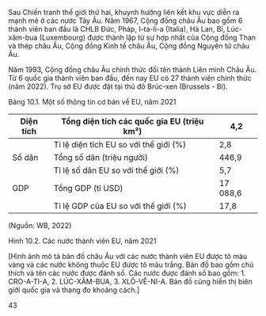 Sau Chiến tranh thế giới thứ hai, khuynh hướng liên kết khu vực diễn ra mạnh mẽ ở các nước Tây Âu. Năm 1967, Cộng đồng châu Âu bao gồm 6 thành viên ban đầu là CHLB Đức, Pháp, I-ta-li-a (Italia), Hà Lan, Bỉ, Lúc-xăm-bua (Luxembourg) được thành lập từ sự hợp nhất của Cộng đồng Than và thép châu Âu, Cộng đồng Kinh tế châu Âu, Cộng đồng Nguyên tử châu Âu.

Năm 1993, Cộng đồng châu Âu chính thức đổi tên thành Liên minh Châu Âu. Từ 6 quốc gia thành viên ban đầu, đến nay EU có 27 thành viên chính thức (năm 2022). Trụ sở EU được đặt tại thủ đô Brúc-xen (Brussels - Bỉ).

Bảng 10.1. Một số thông tin cơ bản về EU, năm 2021

| Diện tích | Tổng diện tích các quốc gia EU (triệu km²) | 4,2 |
|-----------|-------------------------------------------|-----|
|           | Tỉ lệ diện tích EU so với thế giới (%)    | 2,8 |
| Số dân    | Tổng số dân (triệu người)                 | 446,9 |
|           | Tỉ lệ số dân EU so với thế giới (%)       | 5,7 |
| GDP       | Tổng GDP (tỉ USD)                         | 17 088,6 |
|           | Tỉ lệ GDP của EU so với thế giới (%)      | 17,8 |

(Nguồn: WB, 2022)

Hình 10.2. Các nước thành viên EU, năm 2021

[Hình ảnh mô tả bản đồ châu Âu với các nước thành viên EU được tô màu vàng và các nước không thuộc EU được tô màu trắng. Bản đồ bao gồm chú thích và tên các nước được đánh số. Các nước được đánh số bao gồm: 1. CRO-A-TI-A, 2. LÚC-XĂM-BUA, 3. XLÔ-VÊ-NI-A. Bản đồ cũng hiển thị biên giới quốc gia và thang đo khoảng cách.]

43